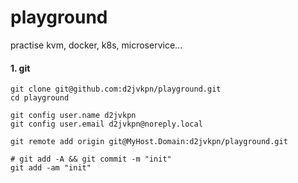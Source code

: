 # playground
practise kvm, docker, k8s, microservice...


#### 1. git
```
git clone git@github.com:d2jvkpn/playground.git
cd playground

git config user.name d2jvkpn
git config user.email d2jvkpn@noreply.local

git remote add origin git@MyHost.Domain:d2jvkpn/playground.git

# git add -A && git commit -m "init"
git add -am "init"
```
